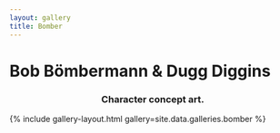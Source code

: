 ```yaml
---
layout: gallery
title: Bomber
---
```


<h1>Bob Bömbermann & Dugg Diggins</h1>
<h3><center>Character concept art.</center></h3>

{% include gallery-layout.html gallery=site.data.galleries.bomber %}


